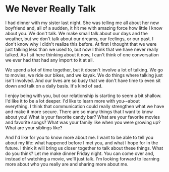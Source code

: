 # We Never Really Talk #

I had dinner with my sister last night. She was telling me all about her new boyfriend and, all of a sudden, it hit me with amazing force how little I know about you. We don't talk. We make small talk about our days and the weather, but we don't talk about our dreams, our feelings, or our past. I don't know why I didn't realize this before. At first I thought that we were just talking less than we used to, but now I think that we have never really talked. As I sit here thinking about it now, I can't think of one conversation we ever had that had any import to it at all.

We spend a lot of time together, but it doesn't involve a lot of talking. We go to movies, we ride our bikes, and we kayak. We do things where talking just isn't involved. And our lives are so busy that we don't have time to even sit down and talk on a daily basis. It's kind of sad.

I enjoy being with you, but our relationship is starting to seem a bit shallow. I'd like it to be a lot deeper. I'd like to learn more with you--about everything. I think that communication could really strengthen what we have and make it more secure. There are so many things that I want to know about you! What is your favorite candy bar? What are your favorite movies and favorite songs? What was your family like when you were growing up? What are your siblings like?

And I'd like for you to know more about me. I want to be able to tell you about my life: what happened before I met you, and what I hope for in the future. I think it will bring us closer together to talk about these things. What do you think? Let me make dinner Friday night. You can come over and, instead of watching a movie, we'll just talk. I'm looking forward to learning more about who you really are and sharing more about me.
